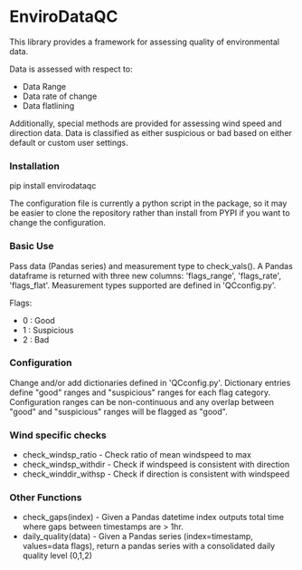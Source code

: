 # EnviroDataQC
This library provides a framework for assessing quality of environmental data.

Data is assessed with respect to:
* Data Range
* Data rate of change
* Data flatlining

Additionally, special methods are provided for assessing wind speed and direction data.
Data is classified as either suspicious or bad based on either default or custom user settings.

### Installation
pip install envirodataqc

The configuration file is currently a python script in the package, so it may be
easier to clone the repository rather than install from PYPI if you want to change
the configuration.

### Basic Use
Pass data (Pandas series) and measurement type to check_vals(). A Pandas dataframe is returned with three new columns: 'flags_range', 'flags_rate', 'flags_flat'. Measurement types supported are defined in 'QCconfig.py'.

Flags:
* 0 : Good
* 1 : Suspicious
* 2 : Bad

### Configuration
Change and/or add dictionaries defined in 'QCconfig.py'. Dictionary entries define "good" ranges and "suspicious" ranges for each flag category. Configuration ranges can be non-continuous and any overlap between "good" and "suspicious" ranges will be flagged as "good".

### Wind specific checks
* check_windsp_ratio - Check ratio of mean windspeed to max
* check_windsp_withdir - Check if windspeed is consistent with direction
* check_winddir_withsp - Check if direction is consistent with windspeed

### Other Functions
* check_gaps(index) - Given a Pandas datetime index outputs total time where gaps between timestamps are > 1hr.
* daily_quality(data) - Given a Pandas series (index=timestamp, values=data flags), return a pandas series with a consolidated daily quality level (0,1,2) 

